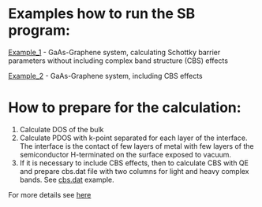 # Examples how to run the SB program:

[Example_1](Example_1) - GaAs-Graphene system, calculating Schottky barrier parameters without including complex band structure (CBS) effects 

[Example_2](Example_2) - GaAs-Graphene system, including CBS effects



# How to prepare for the calculation:

1. Calculate DOS of the bulk
2. Calculate PDOS with k-point separated for each layer of the interface. The interface is the contact of few layers of metal with few layers of the semiconductor H-terminated on the surface exposed to vacuum.
3. If it is necessary to include CBS effects, then to calculate CBS with QE and prepare cbs.dat file with two columns for light and heavy complex bands. See [cbs.dat](GaAs-Gr/cbs.dat) example. 

For more details see [here](https://github.com/Dmitry-Skachkov/SB/blob/main/Docs/USAGE.md)
